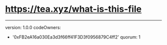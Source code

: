 # https://tea.xyz/what-is-this-file
---
version: 1.0.0
codeOwners:
  - '0xFB2eA16a030Ea3d3f66ff41F3D3f0956879C4ff2'
quorum: 1
